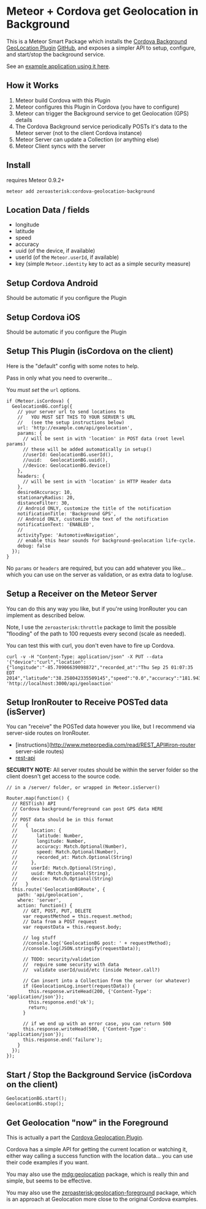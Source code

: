 # Meteor + Cordova get Geolocation in Background

This is a Meteor Smart Package which installs the
[Cordova Background GeoLocation Plugin](http://plugins.cordova.io/#/package/com.romainstrock.cordova.background-geolocation)
[GitHub](https://github.com/christocracy/cordova-plugin-background-geolocation),
and exposes a simpler API to setup, configure, and start/stop the background
service.

See an [example application using it here](https://github.com/zeroasterisk/meteor-cordova-geolocation-example).

## How it Works

1. Meteor build Cordova with this Plugin
2. Meteor configures this Plugin in Cordova (you have to configure)
3. Meteor can trigger the Background service to get Geolocation (GPS) details
4. The Cordova Background service periodically POSTs it's data to the Meteor server (not to the client Cordova instance)
5. Meteor Server can update a Collection (or anything else)
6. Meteor Client syncs with the server

## Install

requires Meteor 0.9.2+

```
meteor add zeroasterisk:cordova-geolocation-background
```


## Location Data / fields

* longitude
* latitude
* speed
* accuracy
* uuid (of the device, if available)
* userId (of the `Meteor.userId`, if available)
* key (simple `Meteor.identity` key to act as a simple security measure)

## Setup Cordova Android

Should be automatic if you configure the Plugin

## Setup Cordova iOS

Should be automatic if you configure the Plugin

## Setup This Plugin (isCordova on the client)

Here is the "default" config with some notes to help.

Pass in only what you need to overwrite...

You *must set* the `url` options.

```
if (Meteor.isCordova) {
  GeolocationBG.config({
    // your server url to send locations to
    //   YOU MUST SET THIS TO YOUR SERVER'S URL
    //   (see the setup instructions below)
    url: 'http://example.com/api/geolocation',
    params: {
      // will be sent in with 'location' in POST data (root level params)
      // these will be added automatically in setup()
      //userId: GeolocationBG.userId(),
      //uuid:   GeolocationBG.uuid(),
      //device: GeolocationBG.device()
    },
    headers: {
      // will be sent in with 'location' in HTTP Header data
    },
    desiredAccuracy: 10,
    stationaryRadius: 20,
    distanceFilter: 30,
    // Android ONLY, customize the title of the notification
    notificationTitle: 'Background GPS',
    // Android ONLY, customize the text of the notification
    notificationText: 'ENABLED',
    //
    activityType: 'AutomotiveNavigation',
    // enable this hear sounds for background-geolocation life-cycle.
    debug: false
  });
}
```

No `params` or `headers` are required, but you can add whatever you like...
which you can use on the server as validation, or as extra data to log/use.

## Setup a Receiver on the Meteor Server

You can do this any way you like, but if you're using IronRouter you can
implement as described below.

Note, I use the `zeroasterisk:throttle` package to limit the possible
"flooding" of the path to 100 requests every second (scale as needed).

You can test this with curl, you don't even have to fire up Cordova.

```
curl -v -H "Content-Type: application/json" -X PUT --data '{"device":"curl","location":{"longitude":"-85.70906639098872","recorded_at":"Thu Sep 25 01:07:35 EDT 2014","latitude":"38.258042335509145","speed":"0.0","accuracy":"181.94342"},"uuid":"curl","userId":null}' 'http://localhost:3000/api/geoloaction'
```


## Setup IronRouter to Receive POSTed data (isServer)

You can "receive" the POSTed data however you like, but I recommend via
server-side routes on IronRouter.

* [instructions](http://www.meteorpedia.com/read/REST_API#iron-router server-side routes)
* [rest-api](https://github.com/awatson1978/rest-api)

**SECURITY NOTE:** All server routes should be within the server folder so the client doesn't get access to the source code.

```
// in a /server/ folder, or wrapped in Meteor.isServer()

Router.map(function() {
  // REST(ish) API
  // Cordova background/foreground can post GPS data HERE
  //
  // POST data should be in this format
  //   {
  //     location: {
  //       latitude: Number,
  //       longitude: Number,
  //       accuracy: Match.Optional(Number),
  //       speed: Match.Optional(Number),
  //       recorded_at: Match.Optional(String)
  //     },
  //     userId: Match.Optional(String),
  //     uuid: Match.Optional(String),
  //     device: Match.Optional(String)
  //   }
  this.route('GeolocationBGRoute', {
    path: 'api/geolocation',
    where: 'server',
    action: function() {
      // GET, POST, PUT, DELETE
      var requestMethod = this.request.method;
      // Data from a POST request
      var requestData = this.request.body;

      // log stuff
      //console.log('GeolocationBG post: ' + requestMethod);
      //console.log(JSON.stringify(requestData));

      // TODO: security/validation
      //  require some security with data
      //  validate userId/uuid/etc (inside Meteor.call?)

      // Can insert into a Collection from the server (or whatever)
      if (GeolocationLog.insert(requestData)) {
        this.response.writeHead(200, {'Content-Type': 'application/json'});
        this.response.end('ok');
        return;
      }

      // if we end up with an error case, you can return 500
      this.response.writeHead(500, {'Content-Type': 'application/json'});
      this.response.end('failure');
    }
  });
});
```

## Start / Stop the Background Service (isCordova on the client)

```
GeolocationBG.start();
GeolocationBG.stop();
```

## Get Geolocation "now" in the Foreground

This is actually a part the [Cordova Geolocation Plugin](http://plugins.cordova.io/#/package/org.apache.cordova.geolocation).

Cordova has a simple API for getting the current location or watching it,
either way calling a success function with the location data... you can use
their code examples if you want.

You may also use the
[mdg:geolocation](https://github.com/meteor/mobile-packages/tree/master/packages/mdg:geolocation)
package, which is really thin and simple, but seems to be effective.

You may also use the
[zeroasterisk:geolocation-foreground](https://github.com/zeroasterisk/meteor-cordova-geolocation-foreground)
package, which is an approach at Geolocation more close to the original Cordova examples.




